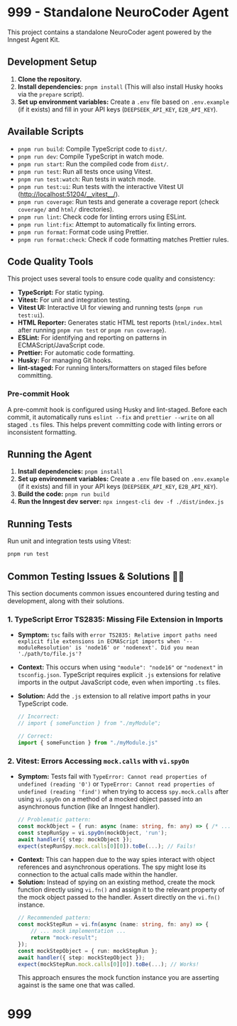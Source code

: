 # 999 - Standalone NeuroCoder Agent

This project contains a standalone NeuroCoder agent powered by the Inngest Agent Kit.

## Development Setup

1.  **Clone the repository.**
2.  **Install dependencies:** `pnpm install` (This will also install Husky hooks via the `prepare` script).
3.  **Set up environment variables:** Create a `.env` file based on `.env.example` (if it exists) and fill in your API keys (`DEEPSEEK_API_KEY`, `E2B_API_KEY`).

## Available Scripts

- `pnpm run build`: Compile TypeScript code to `dist/`.
- `pnpm run dev`: Compile TypeScript in watch mode.
- `pnpm run start`: Run the compiled code from `dist/`.
- `pnpm run test`: Run all tests once using Vitest.
- `pnpm run test:watch`: Run tests in watch mode.
- `pnpm run test:ui`: Run tests with the interactive Vitest UI (<http://localhost:51204/__vitest__/>).
- `pnpm run coverage`: Run tests and generate a coverage report (check `coverage/` and `html/` directories).
- `pnpm run lint`: Check code for linting errors using ESLint.
- `pnpm run lint:fix`: Attempt to automatically fix linting errors.
- `pnpm run format`: Format code using Prettier.
- `pnpm run format:check`: Check if code formatting matches Prettier rules.

## Code Quality Tools

This project uses several tools to ensure code quality and consistency:

- **TypeScript:** For static typing.
- **Vitest:** For unit and integration testing.
- **Vitest UI:** Interactive UI for viewing and running tests (`pnpm run test:ui`).
- **HTML Reporter:** Generates static HTML test reports (`html/index.html` after running `pnpm run test` or `pnpm run coverage`).
- **ESLint:** For identifying and reporting on patterns in ECMAScript/JavaScript code.
- **Prettier:** For automatic code formatting.
- **Husky:** For managing Git hooks.
- **lint-staged:** For running linters/formatters on staged files before committing.

### Pre-commit Hook

A pre-commit hook is configured using Husky and lint-staged. Before each commit, it automatically runs `eslint --fix` and `prettier --write` on all staged `.ts` files. This helps prevent committing code with linting errors or inconsistent formatting.

## Running the Agent

1.  **Install dependencies:** `pnpm install`
2.  **Set up environment variables:** Create a `.env` file based on `.env.example` (if it exists) and fill in your API keys (`DEEPSEEK_API_KEY`, `E2B_API_KEY`).
3.  **Build the code:** `pnpm run build`
4.  **Run the Inngest dev server:** `npx inngest-cli dev -f ./dist/index.js`

## Running Tests

Run unit and integration tests using Vitest:

```bash
pnpm run test
```

## Common Testing Issues & Solutions 🧘‍♂️

This section documents common issues encountered during testing and development, along with their solutions.

### 1. TypeScript Error TS2835: Missing File Extension in Imports

- **Symptom:** `tsc` fails with `error TS2835: Relative import paths need explicit file extensions in ECMAScript imports when '--moduleResolution' is 'node16' or 'nodenext'. Did you mean './path/to/file.js'?`
- **Context:** This occurs when using `"module": "node16"` or `"nodenext"` in `tsconfig.json`. TypeScript requires explicit `.js` extensions for relative imports in the output JavaScript code, even when importing `.ts` files.
- **Solution:** Add the `.js` extension to all relative import paths in your TypeScript code.

  ```typescript
  // Incorrect:
  // import { someFunction } from "./myModule";

  // Correct:
  import { someFunction } from "./myModule.js"
  ```

### 2. Vitest: Errors Accessing `mock.calls` with `vi.spyOn`

- **Symptom:** Tests fail with `TypeError: Cannot read properties of undefined (reading '0')` or `TypeError: Cannot read properties of undefined (reading 'find')` when trying to access `spy.mock.calls` after using `vi.spyOn` on a method of a mocked object passed into an asynchronous function (like an Inngest handler).
  ```typescript
  // Problematic pattern:
  const mockObject = { run: async (name: string, fn: any) => { /* ... */ } };
  const stepRunSpy = vi.spyOn(mockObject, 'run');
  await handler({ step: mockObject });
  expect(stepRunSpy.mock.calls[0][0]).toBe(...); // Fails!
  ```
- **Context:** This can happen due to the way spies interact with object references and asynchronous operations. The spy might lose its connection to the actual calls made within the handler.
- **Solution:** Instead of spying on an existing method, create the mock function directly using `vi.fn()` and assign it to the relevant property of the mock object passed to the handler. Assert directly on the `vi.fn()` instance.
  ```typescript
  // Recommended pattern:
  const mockStepRun = vi.fn(async (name: string, fn: any) => {
      // ... mock implementation ...
      return "mock-result";
  });
  const mockStepObject = { run: mockStepRun };
  await handler({ step: mockStepObject });
  expect(mockStepRun.mock.calls[0][0]).toBe(...); // Works!
  ```
  This approach ensures the mock function instance you are asserting against is the same one that was called.

# 999
